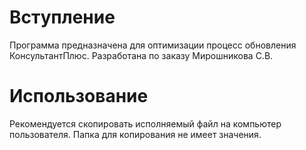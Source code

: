 # Вступление #

Программа предназначена для оптимизации процесс обновления КонсультантПлюс.
Разработана по заказу Мирошникова С.В.


# Использование #

Рекомендуется скопировать исполняемый файл на компьютер пользователя.
Папка для копирования не имеет значения.
